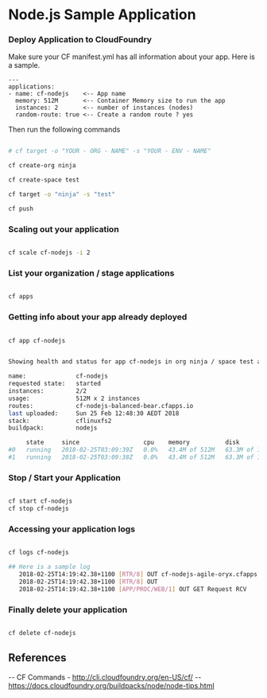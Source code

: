# Node.js Sample Application

### Deploy Application to CloudFoundry

Make sure your CF manifest.yml has all information about your app. Here is a sample.

```
---
applications:
- name: cf-nodejs    <-- App name
  memory: 512M       <-- Container Memory size to run the app
  instances: 2       <-- number of instances (nodes)
  random-route: true <-- Create a random route ? yes

```

Then run the following commands

``` bash

# cf target -o "YOUR - ORG - NAME" -s "YOUR - ENV - NAME"

cf create-org ninja

cf create-space test

cf target -o "ninja" -s "test"

cf push

```

### Scaling out your application

``` bash

cf scale cf-nodejs -i 2

```

### List your organization / stage applications

``` bash

cf apps

```

### Getting info about your app already deployed

``` bash

cf app cf-nodejs


Showing health and status for app cf-nodejs in org ninja / space test as me@example.com...

name:              cf-nodejs
requested state:   started
instances:         2/2
usage:             512M x 2 instances
routes:            cf-nodejs-balanced-bear.cfapps.io
last uploaded:     Sun 25 Feb 12:48:30 AEDT 2018
stack:             cflinuxfs2
buildpack:         nodejs

     state     since                  cpu    memory          disk          details
#0   running   2018-02-25T03:09:39Z   0.0%   43.4M of 512M   63.3M of 1G
#1   running   2018-02-25T03:09:38Z   0.0%   43.4M of 512M   63.3M of 1G
```

### Stop / Start your Application

``` bash

cf start cf-nodejs
cf stop cf-nodejs

```

### Accessing your application logs

``` bash

cf logs cf-nodejs

## Here is a sample log
   2018-02-25T14:19:42.38+1100 [RTR/8] OUT cf-nodejs-agile-oryx.cfapps.io - [2018-02-25T03:19:42.380+0000] "GET / HTTP/1.1" 200 0 5570 "-" "HTTPie/0.9.9" "10.10.66.20:62853" "10.10.148.164:61008" x_forwarded_for:"49.2.62.195, 10.10.66.20" x_forwarded_proto:"http" vcap_request_id:"f7253a59-e5ee-4996-4254-d1c9eb5f50a7" response_time:0.005217516 app_id:"8bc63051-adda-4d38-81ad-8ff2b85cb4f9" app_index:"1" x_b3_traceid:"0a75b53379081707" x_b3_spanid:"0a75b53379081707" x_b3_parentspanid:"-"
   2018-02-25T14:19:42.38+1100 [RTR/8] OUT
   2018-02-25T14:19:42.38+1100 [APP/PROC/WEB/1] OUT GET Request RCV

```

### Finally delete your application

``` bash

cf delete cf-nodejs

```


## References

-- CF Commands - http://cli.cloudfoundry.org/en-US/cf/
-- https://docs.cloudfoundry.org/buildpacks/node/node-tips.html
